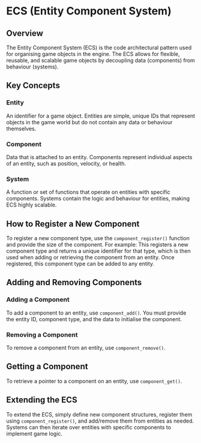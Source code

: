 # ECS (Entity Component System)

## Overview

The Entity Component System (ECS) is the code architectural pattern used for organising game objects in the engine. The ECS allows for flexible, reusable, and scalable game objects by decoupling data (components) from behaviour (systems).

## Key Concepts

### Entity

An identifier for a game object. Entities are simple, unique IDs that represent objects in the game world but do not contain any data or behaviour themselves.

### Component

Data that is attached to an entity. Components represent individual aspects of an entity, such as position, velocity, or health.

### System

A function or set of functions that operate on entities with specific components. Systems contain the logic and behaviour for entities, making ECS highly scalable.

## How to Register a New Component

To register a new component type, use the `component_register()` function and provide the size of the component. For example: This registers a new component type and returns a unique identifier for that type, which is then used when adding or retrieving the component from an entity. Once registered, this component type can be added to any entity.

## Adding and Removing Components

### Adding a Component

To add a component to an entity, use `component_add()`. You must provide the entity ID, component type, and the data to initialise the component.

### Removing a Component

To remove a component from an entity, use `component_remove()`.

## Getting a Component

To retrieve a pointer to a component on an entity, use `component_get()`.

## Extending the ECS

To extend the ECS, simply define new component structures, register them using `component_register()`, and add/remove them from entities as needed. Systems can then iterate over entities with specific components to implement game logic.
